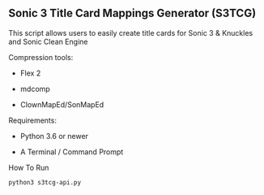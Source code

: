 ## Sonic 3 Title Card Mappings Generator (S3TCG)

This script allows users to easily create title cards for Sonic 3 & Knuckles and Sonic Clean Engine

Compression tools:

* Flex 2

* mdcomp

* ClownMapEd/SonMapEd

Requirements:

* Python 3.6 or newer
 
* A Terminal / Command Prompt

How To Run

```
python3 s3tcg-api.py
```
